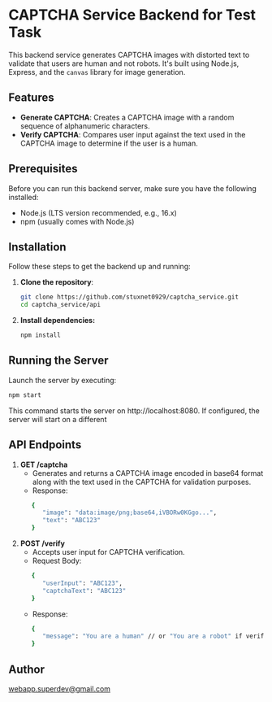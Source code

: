 # CAPTCHA Service Backend for Test Task

This backend service generates CAPTCHA images with distorted text to validate that users are human and not robots. It's built using Node.js, Express, and the `canvas` library for image generation.

## Features

- **Generate CAPTCHA**: Creates a CAPTCHA image with a random sequence of alphanumeric characters.
- **Verify CAPTCHA**: Compares user input against the text used in the CAPTCHA image to determine if the user is a human.

## Prerequisites

Before you can run this backend server, make sure you have the following installed:
- Node.js (LTS version recommended, e.g., 16.x)
- npm (usually comes with Node.js)

## Installation

Follow these steps to get the backend up and running:

1. **Clone the repository**:
   ```bash
   git clone https://github.com/stuxnet0929/captcha_service.git
   cd captcha_service/api
   ```

2. **Install dependencies:**
   ```bash
   npm install
   ```

## Running the Server

Launch the server by executing:
   ```bash
   npm start
   ```
This command starts the server on http://localhost:8080. If configured, the server will start on a different

## API Endpoints

1. **GET /captcha**
   * Generates and returns a CAPTCHA image encoded in base64 format along with the text used in the CAPTCHA for validation purposes.
   * Response:
   ```bash
      {
         "image": "data:image/png;base64,iVBORw0KGgo...",
         "text": "ABC123"
      }
   ```
2. **POST /verify**
   * Accepts user input for CAPTCHA verification.
   * Request Body:
   ```bash
      {
         "userInput": "ABC123",
         "captchaText": "ABC123"
      }
   ```
   * Response:
   ```bash
      {
         "message": "You are a human" // or "You are a robot" if verification fails
      }

## Author
webapp.superdev@gmail.com
